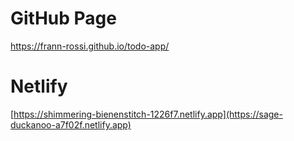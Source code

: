 # GitHub Page
https://frann-rossi.github.io/todo-app/
# Netlify
[https://shimmering-bienenstitch-1226f7.netlify.app](https://sage-duckanoo-a7f02f.netlify.app)

